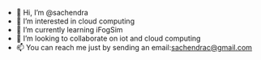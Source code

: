 - 👋 Hi, I’m @sachendra
- 👀 I’m interested in cloud computing
- 🌱 I’m currently learning iFogSim
- 💞️ I’m looking to collaborate on iot and cloud computing
- 📫 You can reach me just by sending an email:sachendrac@gmail.com

<!---
sachendrac/sachendrac is a ✨ special ✨ repository because its `README.md` (this file) appears on your GitHub profile.
You can click the Preview link to take a look at your changes.
--->
